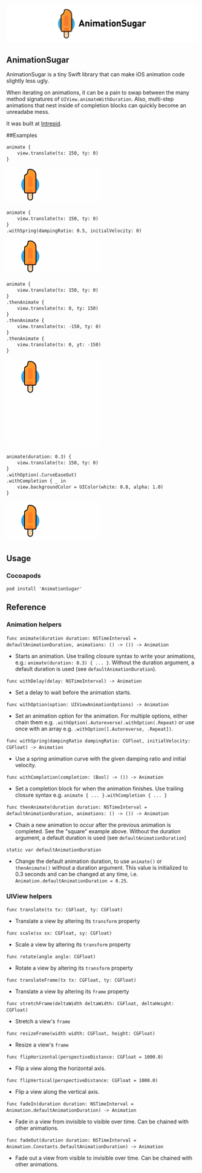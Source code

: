 ![AnimationSugar](Images/AnimationSugar_logo.png)

## AnimationSugar

AnimationSugar is a tiny Swift library that can make iOS animation code slightly less ugly.

When iterating on animations, it can be a pain to swap between the many method signatures of `UIView.animateWithDuration`. Also, multi-step animations that nest inside of completion blocks can quickly become an unreadabe mess. 

It was built at [Intrepid](http://intrepid.io).

##Examples

    animate {
        view.translate(tx: 150, ty: 0)
    }

![Image of animation to the right](Images/AnimationSugar_1.gif)

    animate {
        view.translate(tx: 150, ty: 0)
    }
    .withSpring(dampingRatio: 0.5, initialVelocity: 0)

![Image of animation with spring](Images/AnimationSugar_2.gif)

    animate {
        view.translate(tx: 150, ty: 0)
    }
    .thenAnimate {
        view.translate(tx: 0, ty: 150)
    }
    .thenAnimate {
        view.translate(tx: -150, ty: 0)
    }
    .thenAnimate {
        view.translate(tx: 0, yt: -150)
    }

![Image of animation in a square](Images/AnimationSugar_3.gif)

    animate(duration: 0.3) {
        view.translate(tx: 150, ty: 0)
    }
    .withOption(.CurveEaseOut)
    .withCompletion { _ in
        view.backgroundColor = UIColor(white: 0.8, alpha: 1.0)
    }

![Image of animation with completion](Images/AnimationSugar_4.gif)

## Usage

### Cocoapods

    pod install 'AnimationSugar'

## Reference

### Animation helpers

`func animate(duration duration: NSTimeInterval = defaultAnimationDuration, animations: () -> ()) -> Animation`

- Starts an animation. Use trailing closure syntax to write your animations, e.g.: `animate(duration: 0.3) { ... }`. Without the duration argument, a default duration is used (see `defaultAnimationDuration`). 

`func withDelay(delay: NSTimeInterval) -> Animation`
- Set a delay to wait before the animation starts.

`func withOption(option: UIViewAnimationOptions) -> Animation`
- Set an animation option for the animation. For multiple options, either chain them e.g. `.withOption(.Autoreverse).withOption(.Repeat)` or use once with an array e.g. `.withOption([.Autoreverse, .Repeat])`.

`func withSpring(dampingRatio dampingRatio: CGFloat, initialVelocity: CGFloat) -> Animation`
- Use a spring animation curve with the given damping ratio and initial velocity.

`func withCompletion(completion: (Bool) -> ()) -> Animation`
- Set a completion block for when the animation finishes. Use trailing closure syntax e.g. `animate { ... }.withCompletion { ... }`

`func thenAnimate(duration duration: NSTimeInterval = defaultAnimationDuration, animations: () -> ()) -> Animation`
- Chain a new animation to occur after the previous animation is completed. See the "square" example above. Without the duration argument, a default duration is used (see `defaultAnimationDuration`)

`static var defaultAnimationDuration`
- Change the default animation duration, to use `animate()` or `thenAnimate()` without a duration argument. This value is initialized to 0.3 seconds and can be changed at any time, i.e. `Animation.defaultAnimationDuration = 0.25`.

### UIView helpers

`func translate(tx tx: CGFloat, ty: CGFloat)`

- Translate a view by altering its `transform` property

`func scale(sx sx: CGFloat, sy: CGFloat)`

- Scale a view by altering its `transform` property

`func rotate(angle angle: CGFloat)`

- Rotate a view by altering its `transform` property

`func translateFrame(tx tx: CGFloat, ty: CGFloat)`

- Translate a view by altering its `frame` property

`func stretchFrame(deltaWidth deltaWidth: CGFloat, deltaHeight: CGFloat)`

- Stretch a view's `frame`

`func resizeFrame(width width: CGFloat, height: CGFloat)`

- Resize a view's `frame`

`func flipHorizontal(perspectiveDistance: CGFloat = 1000.0)`

- Flip a view along the horizontal axis.

`func flipVertical(perspectiveDistance: CGFloat = 1000.0)`

- Flip a view along the vertical axis.

`func fadeIn(duration duration: NSTimeInterval = Animation.defaultAnimationDuration) -> Animation`

- Fade in a view from invisible to visible over time. Can be chained with other animations.

`func fadeOut(duration duration: NSTimeInterval = Animation.Constants.DefaultAnimationDuration) -> Animation`

- Fade out a view from visible to invisible over time. Can be chained with other animations.


